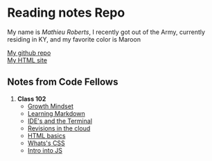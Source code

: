 # Reading notes Repo
My name is _Mathieu Roberts_, I recently got out of the Army, currently residing in KY, and my favorite color is Maroon

[My github repo](https://vadengrey.github.io/reading-notes/) <br>
[My HTML site](https://vadengrey.github.io/html/)

## Notes from Code Fellows

1. **Class 102**
    - [Growth Mindset](https://vadengrey.github.io/reading-notes/growthmindset)
    - [Learning Markdown](https://vadengrey.github.io/reading-notes/102learning-markdown)
    - [IDE's and the Terminal](https://vadengrey.github.io/reading-notes/IDEs-and-the-Terminal)
    - [Revisions in the cloud](https://vadengrey.github.io/reading-notes/revisionsinthecloud)
    - [HTML basics](https://vadengrey.github.io/reading-notes/html)
    - [Whats's CSS](https://vadengrey.github.io/reading-notes/designwithcss)
    - [Intro into JS](https://vadengrey.github.io/reading-notes/introintojs)


